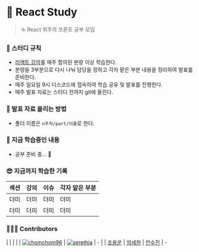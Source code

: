 # :book: React Study

> ☕ React 위주의 프론트 공부 모임  

### :thinking: 스터디 규칙
- [리액트 강의](https://www.udemy.com/course/best-react/)를 매주 합의된 분량 이상 학습한다.
- 분량을 3부분으로 다시 나눠 담당을 정하고 각자 맡은 부분 내용을 정리하여 발표를 준비한다.
- 매주 일요일 9시 디스코드에 접속하여 학습 공유 및 발표를 진행한다.
- 매주 발표 자료는 스터디 전까지 git에 올린다.  
 

### :pencil: 발표 자료 올리는 방법   
- 폴더 이름은 ```n주차/part/이름```로 한다.  
  


### 👀 지금 학습중인 내용 
- 공부 준비 중... 🤔

### 😎 지금까지 학습한 기록
  
| 섹션 | 강의 | 이슈 | 각자 맡은 부분 |
|    -    |    -     |   -   |   -  |
|더미| 더미	| 더미 | 더미 |
|더미| 더미 | 더미 | 더미 |


### 🙆‍♂️🙆 Contributors
|   |   |   |
| [![chomchom96](<img src="https://avatars.githubusercontent.com/u/112466460" width=200px>)](https://github.com/chomchom96) |  [![serethia](https://avatars.githubusercontent.com/u/137035446)](https://github.com/serethia) | - | 
| [조용운](https://github.com/chomchom96) | [엄세원](https://github.com/serethia) | [안수진](https://github.com/sujinann) | -
  
